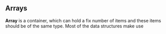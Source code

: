 ## Arrays
**Array** is a container, which can hold a fix number of items and these items should be of the same type. Most of the data structures make use